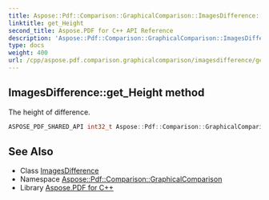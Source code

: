 ```yaml
---
title: Aspose::Pdf::Comparison::GraphicalComparison::ImagesDifference::get_Height method
linktitle: get_Height
second_title: Aspose.PDF for C++ API Reference
description: 'Aspose::Pdf::Comparison::GraphicalComparison::ImagesDifference::get_Height method. The height of difference in C++.'
type: docs
weight: 400
url: /cpp/aspose.pdf.comparison.graphicalcomparison/imagesdifference/get_height/
---
```

## ImagesDifference::get_Height method


The height of difference.

```cpp
ASPOSE_PDF_SHARED_API int32_t Aspose::Pdf::Comparison::GraphicalComparison::ImagesDifference::get_Height() const
```

## See Also

* Class [ImagesDifference](../)
* Namespace [Aspose::Pdf::Comparison::GraphicalComparison](../../)
* Library [Aspose.PDF for C++](../../../)
